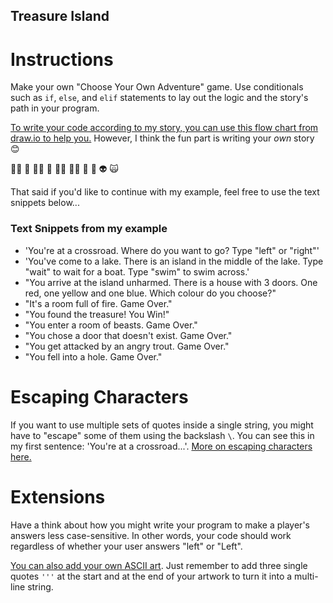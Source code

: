 ## Treasure Island

# Instructions

Make your own "Choose Your Own Adventure" game. Use conditionals such as `if`, `else`, and `elif` statements to lay out the logic and the story's path in your program.

[To write your code according to my story, you can use this flow chart from draw.io to help you.]()
However, I think the fun part is writing your _own_ story 😊

🧞‍♂️ 🐊 🧙‍♂️ 🧟 🧚‍♂️ 🧝‍♂️ 🥷 🤖 👽 🙀

That said if you'd like to continue with my example, feel free to use the text snippets below...

### Text Snippets from my example

- 'You\'re at a crossroad. Where do you want to go? Type "left" or "right"'
- 'You\'ve come to a lake. There is an island in the middle of the lake. Type "wait" to wait for a boat. Type "swim" to swim across.'
- "You arrive at the island unharmed. There is a house with 3 doors. One red, one yellow and one blue. Which colour do you choose?"
- "It\'s a room full of fire. Game Over."
- "You found the treasure! You Win!"
- "You enter a room of beasts. Game Over."
- "You chose a door that doesn\'t exist. Game Over."
- "You get attacked by an angry trout. Game Over."
- "You fell into a hole. Game Over."

# Escaping Characters

If you want to use multiple sets of quotes inside a single string, you might have to "escape" some of them using the backslash `\`. You can see this in my first sentence: 'You\'re at a crossroad...'. [More on escaping characters here.](https://www.w3schools.com/python/gloss_python_escape_characters.asp)

# Extensions

Have a think about how you might write your program to make a player's answers less case-sensitive. In other words, your code should work regardless of whether your user answers "left" or "Left".

[You can also add your own ASCII art](https://ascii.co.uk/art). Just remember to add three single quotes `'''` at the start and at the end of your artwork to turn it into a multi-line string.
